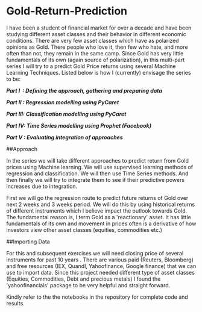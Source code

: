 # Gold-Return-Prediction
I have been a student of financial market for over a decade and have been studying different asset classes and their behavior in different economic conditions. There are very few asset classes which have as polarized opinions as Gold. There people who love it, then few who hate, and more often than not, they remain in the same camp. Since Gold has very little fundamentals of its own (again source of polarization), in this multi-part series I will try to a predict Gold Price returns using several Machine Learning Techniques. Listed below is how I (currently) envisage the series to be:

***Part I   : Defining the approach, gathering and preparing data***

***Part II : Regression modelling using PyCaret***

***Part III: Classification modelling using PyCaret***

***Part IV: Time Series modelling using Prophet (Facebook)***

***Part V : Evaluating integration of approaches***

##Approach

In the series we will take different approaches to predict return from Gold prices using Machine learning. We will use supervised learning methods of regression and classification. We will then use Time Series methods. And then finally we will try to integrate them to see if their predictive powers increases due to integration.

First we will go the regression route to predict future returns of Gold over next 2 weeks and 3 weeks period. We will do this by using historical returns of different instruments which I believe impact the outlook towards Gold. The fundamental reason is, I term Gold as a 'reactionary' asset. It has little fundamentals of its own and movement in prices often is a derivative of how investors view other asset classes (equities, commodities etc.)

##Importing Data

For this and subsequent exercises we will need closing price of several instruments for past 10 years . There are various paid (Reuters, Bloomberg) and free resources (IEX, Quandl, Yahoofinance, Google finance) that we can use to import data. Since this project needed different type of asset classes (Equities, Commodities, Debt and precious metals) I found the 'yahoofinancials' package to be very helpful and straight forward.

Kindly refer to the the notebooks in the repository for complete code and results.
